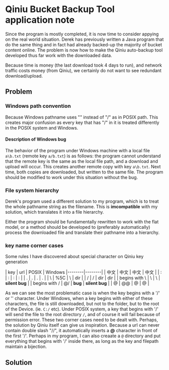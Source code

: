 #  Qiniu Bucket Backup Tool application note

Since the program is mostly completed, it is now time to consider appying on the real world situation. Derek has previously written a Java program that do the same thing and in fact had already backed-up the majority of bucket content online. The problem is now how to make the Qiniu auto-backup tool developed thus far work with the downloaded data.

Because time is money (the last download took 4 days to run), and network traffic costs money (from Qiniu), we certainly do not want to see redundant download/upload.

## Problem

### Windows path convention

Because Windows pathname uses "\" instead of "/" as in POSIX path. This creates major confusion as every key that has "/" in it is treated differently in the POSIX system and Windows.

#### Description of Windows bug

The behavior of the program under Windows machine with a local file `a\b.txt` (remote key `a/b.txt`) is as follows: the program cannot understand that the remote key is the same as the local file path, and a download and upload will occur. This creates another remote copy with key `a\b.txt`. Next time, both copies are downloaded, but written to the same file. The program should be modified to work under this situation without the bug.

### File system hierarchy

Derek's program used a different solution to my program, which is to treat the whole pathname string as the filename. This is **imcompatible** with my solution, which translates it into a file hierarchy.

Either the program should be fundamentally rewritten to work with the flat model, or a method should be developed to (preferably automatically) process the downloaded file and translate their pathname into a hierarchy.

### key name corner cases

Some rules I have discovered about special character on Qiniu key generation

| key | url |  POSIX  | Windows
|--------|--------|
| 中文 | 中文 | 中文 | 中文 |
| :             | :   | :       | :   |
| .             | .   | .       | .   |
| \             | %5C | \       | dir |
| /             | /   | dir     | dir |
| begins with \ | \  | \        |  **silent bug**  |
| begins with / | @/  | **bug** |  **silent bug**  |
| @             | @@  | @       |  @  |

As we can see the most problematic case is when the key begins with a '/' or '\' character. Under Windows, when a key begins with either of these characters, the file is still downloaded, but not to the folder, but to the root of the Device. (ie. `C:/` etc). Under POSIX system, a key that begins with '/' will send the file to the root directory `/`, and of course it will fail because of permission error. These two corner cases need to be dealt with. Perhaps, the solution by Qiniu itself can give us inspiration. Because a url can never contain double slash "//", it automatically inserts a **@** character in front of the first '/'. Perhaps in my program, I can also creaate a `@` directory and put everything that begins with '/' inside there, as long as the key and filepath maintain a bijection.

## Solution


